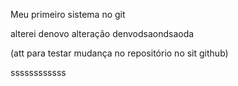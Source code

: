Meu primeiro sistema no git

alterei denovo
alteração denvodsaondsaoda

(att para testar mudança no repositório no sit github)


ssssssssssss
